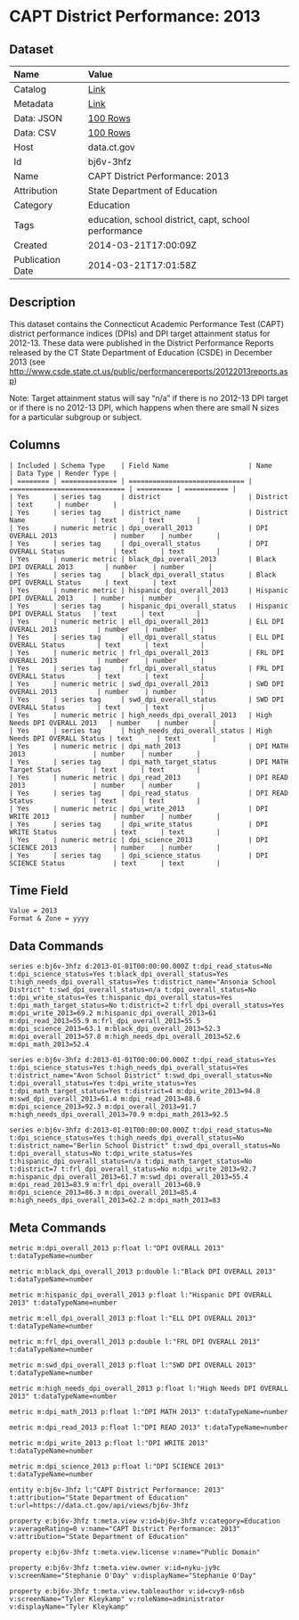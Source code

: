 # CAPT District Performance: 2013

## Dataset

| Name | Value |
| :--- | :---- |
| Catalog | [Link](https://catalog.data.gov/dataset/capt-district-performance-2013) |
| Metadata | [Link](https://data.ct.gov/api/views/bj6v-3hfz) |
| Data: JSON | [100 Rows](https://data.ct.gov/api/views/bj6v-3hfz/rows.json?max_rows=100) |
| Data: CSV | [100 Rows](https://data.ct.gov/api/views/bj6v-3hfz/rows.csv?max_rows=100) |
| Host | data.ct.gov |
| Id | bj6v-3hfz |
| Name | CAPT District Performance: 2013 |
| Attribution | State Department of Education |
| Category | Education |
| Tags | education, school district, capt, school performance |
| Created | 2014-03-21T17:00:09Z |
| Publication Date | 2014-03-21T17:01:58Z |

## Description

This dataset contains the Connecticut Academic Performance Test (CAPT) district performance indices (DPIs) and DPI target attainment status for 2012-13. These data were published in the District Performance Reports released by the CT State Department of Education (CSDE) in December 2013 (see http://www.csde.state.ct.us/public/performancereports/20122013reports.asp)

Note: Target attainment status will say “n/a” if there is no 2012-13 DPI target or if there is no 2012-13 DPI, which happens when there are small N sizes for a particular subgroup or subject.

## Columns

```ls
| Included | Schema Type    | Field Name                    | Name                          | Data Type | Render Type |
| ======== | ============== | ============================= | ============================= | ========= | =========== |
| Yes      | series tag     | district                      | District                      | text      | number      |
| Yes      | series tag     | district_name                 | District Name                 | text      | text        |
| Yes      | numeric metric | dpi_overall_2013              | DPI OVERALL 2013              | number    | number      |
| Yes      | series tag     | dpi_overall_status            | DPI OVERALL Status            | text      | text        |
| Yes      | numeric metric | black_dpi_overall_2013        | Black DPI OVERALL 2013        | number    | number      |
| Yes      | series tag     | black_dpi_overall_status      | Black DPI OVERALL Status      | text      | text        |
| Yes      | numeric metric | hispanic_dpi_overall_2013     | Hispanic DPI OVERALL 2013     | number    | number      |
| Yes      | series tag     | hispanic_dpi_overall_status   | Hispanic DPI OVERALL Status   | text      | text        |
| Yes      | numeric metric | ell_dpi_overall_2013          | ELL DPI OVERALL 2013          | number    | number      |
| Yes      | series tag     | ell_dpi_overall_status        | ELL DPI OVERALL Status        | text      | text        |
| Yes      | numeric metric | frl_dpi_overall_2013          | FRL DPI OVERALL 2013          | number    | number      |
| Yes      | series tag     | frl_dpi_overall_status        | FRL DPI OVERALL Status        | text      | text        |
| Yes      | numeric metric | swd_dpi_overall_2013          | SWD DPI OVERALL 2013          | number    | number      |
| Yes      | series tag     | swd_dpi_overall_status        | SWD DPI OVERALL Status        | text      | text        |
| Yes      | numeric metric | high_needs_dpi_overall_2013   | High Needs DPI OVERALL 2013   | number    | number      |
| Yes      | series tag     | high_needs_dpi_overall_status | High Needs DPI OVERALL Status | text      | text        |
| Yes      | numeric metric | dpi_math_2013                 | DPI MATH 2013                 | number    | number      |
| Yes      | series tag     | dpi_math_target_status        | DPI MATH Target Status        | text      | text        |
| Yes      | numeric metric | dpi_read_2013                 | DPI READ 2013                 | number    | number      |
| Yes      | series tag     | dpi_read_status               | DPI READ Status               | text      | text        |
| Yes      | numeric metric | dpi_write_2013                | DPI WRITE 2013                | number    | number      |
| Yes      | series tag     | dpi_write_status              | DPI WRITE Status              | text      | text        |
| Yes      | numeric metric | dpi_science_2013              | DPI SCIENCE 2013              | number    | number      |
| Yes      | series tag     | dpi_science_status            | DPI SCIENCE Status            | text      | text        |
```

## Time Field

```ls
Value = 2013
Format & Zone = yyyy
```

## Data Commands

```ls
series e:bj6v-3hfz d:2013-01-01T00:00:00.000Z t:dpi_read_status=No t:dpi_science_status=Yes t:black_dpi_overall_status=Yes t:high_needs_dpi_overall_status=Yes t:district_name="Ansonia School District" t:swd_dpi_overall_status=n/a t:dpi_overall_status=No t:dpi_write_status=Yes t:hispanic_dpi_overall_status=Yes t:dpi_math_target_status=No t:district=2 t:frl_dpi_overall_status=Yes m:dpi_write_2013=69.2 m:hispanic_dpi_overall_2013=61 m:dpi_read_2013=55.9 m:frl_dpi_overall_2013=55.5 m:dpi_science_2013=63.1 m:black_dpi_overall_2013=52.3 m:dpi_overall_2013=57.8 m:high_needs_dpi_overall_2013=52.6 m:dpi_math_2013=52.4

series e:bj6v-3hfz d:2013-01-01T00:00:00.000Z t:dpi_read_status=Yes t:dpi_science_status=Yes t:high_needs_dpi_overall_status=Yes t:district_name="Avon School District" t:swd_dpi_overall_status=No t:dpi_overall_status=Yes t:dpi_write_status=Yes t:dpi_math_target_status=Yes t:district=4 m:dpi_write_2013=94.8 m:swd_dpi_overall_2013=61.4 m:dpi_read_2013=88.6 m:dpi_science_2013=92.3 m:dpi_overall_2013=91.7 m:high_needs_dpi_overall_2013=70.9 m:dpi_math_2013=92.5

series e:bj6v-3hfz d:2013-01-01T00:00:00.000Z t:dpi_read_status=No t:dpi_science_status=Yes t:high_needs_dpi_overall_status=No t:district_name="Berlin School District" t:swd_dpi_overall_status=No t:dpi_overall_status=No t:dpi_write_status=Yes t:hispanic_dpi_overall_status=n/a t:dpi_math_target_status=No t:district=7 t:frl_dpi_overall_status=No m:dpi_write_2013=92.7 m:hispanic_dpi_overall_2013=61.7 m:swd_dpi_overall_2013=55.4 m:dpi_read_2013=83.9 m:frl_dpi_overall_2013=60.9 m:dpi_science_2013=86.3 m:dpi_overall_2013=85.4 m:high_needs_dpi_overall_2013=62.2 m:dpi_math_2013=83
```

## Meta Commands

```ls
metric m:dpi_overall_2013 p:float l:"DPI OVERALL 2013" t:dataTypeName=number

metric m:black_dpi_overall_2013 p:double l:"Black DPI OVERALL 2013" t:dataTypeName=number

metric m:hispanic_dpi_overall_2013 p:float l:"Hispanic DPI OVERALL 2013" t:dataTypeName=number

metric m:ell_dpi_overall_2013 p:float l:"ELL DPI OVERALL 2013" t:dataTypeName=number

metric m:frl_dpi_overall_2013 p:double l:"FRL DPI OVERALL 2013" t:dataTypeName=number

metric m:swd_dpi_overall_2013 p:float l:"SWD DPI OVERALL 2013" t:dataTypeName=number

metric m:high_needs_dpi_overall_2013 p:float l:"High Needs DPI OVERALL 2013" t:dataTypeName=number

metric m:dpi_math_2013 p:float l:"DPI MATH 2013" t:dataTypeName=number

metric m:dpi_read_2013 p:float l:"DPI READ 2013" t:dataTypeName=number

metric m:dpi_write_2013 p:float l:"DPI WRITE 2013" t:dataTypeName=number

metric m:dpi_science_2013 p:float l:"DPI SCIENCE 2013" t:dataTypeName=number

entity e:bj6v-3hfz l:"CAPT District Performance: 2013" t:attribution="State Department of Education" t:url=https://data.ct.gov/api/views/bj6v-3hfz

property e:bj6v-3hfz t:meta.view v:id=bj6v-3hfz v:category=Education v:averageRating=0 v:name="CAPT District Performance: 2013" v:attribution="State Department of Education"

property e:bj6v-3hfz t:meta.view.license v:name="Public Domain"

property e:bj6v-3hfz t:meta.view.owner v:id=nyku-jy9c v:screenName="Stephanie O'Day" v:displayName="Stephanie O'Day"

property e:bj6v-3hfz t:meta.view.tableauthor v:id=cvy9-n6sb v:screenName="Tyler Kleykamp" v:roleName=administrator v:displayName="Tyler Kleykamp"
```